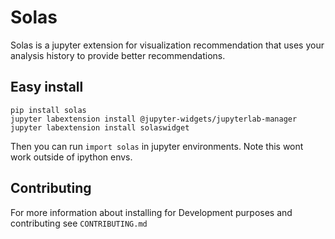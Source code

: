 # Solas

Solas is a jupyter extension for visualization recommendation that uses your analysis history to provide better recommendations.

## Easy install
```
pip install solas
jupyter labextension install @jupyter-widgets/jupyterlab-manager
jupyter labextension install solaswidget
```

Then you can run `import solas` in jupyter environments. Note this wont work outside of ipython envs.

## Contributing

For more information about installing for Development purposes and contributing see `CONTRIBUTING.md`